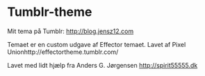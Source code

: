 Tumblr-theme
============

Mit tema på Tumblr: http://blog.jensz12.com

Temaet er en custom udgave af Effector temaet. Lavet af Pixel Unionhttp://effectortheme.tumblr.com/

Lavet med lidt hjælp fra Anders G. Jørgensen http://spirit55555.dk
